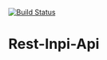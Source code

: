 [![Build Status](https://travis-ci.org/juliosergil/InpiRestFullApi.svg?branch=master)](https://travis-ci.org/juliosergil/InpiRestFullApi)
# Rest-Inpi-Api
